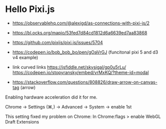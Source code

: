 # Hello Pixi.js


- https://observablehq.com/@alexigd/as-connections-with-pixi-js/2
- https://bl.ocks.org/mapio/53fed7d84cd1812d6a6639ed7aa83868 
-  https://github.com/pixijs/pixi.js/issues/5704

- https://codepen.io/bob_bob_bo/pen/gOaVrGJ (funcitonal pixi 5 and d3 v4 example)
- link curved links https://jsfiddle.net/skysigal/gp0u5rLu/
https://codepen.io/stopyransky/embed/vrMxKQ/?theme-id=modal

- https://stackoverflow.com/questions/808826/draw-arrow-on-canvas-tag (arrow)

Enabling hardware acceleration did it for me.

Chrome -> Settings (⌘,) -> Advanced -> System -> enable 1st

This setting fixed my problem on Chrome:
In Chrome:flags > enable WebGL Draft Extensions
